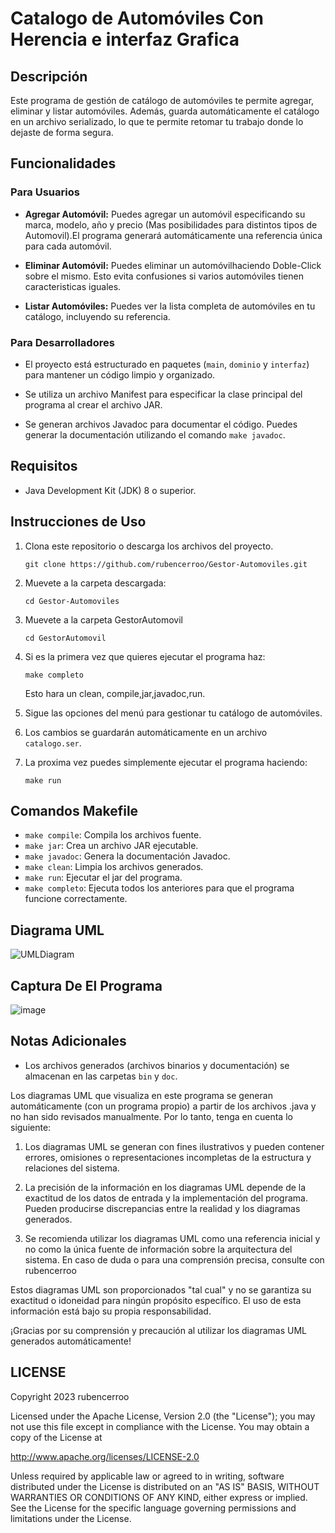 # Catalogo de Automóviles Con Herencia e interfaz Grafica

## Descripción
Este programa de gestión de catálogo de automóviles te permite agregar, eliminar y listar automóviles. Además, guarda automáticamente el catálogo en un archivo serializado, lo que te permite retomar tu trabajo donde lo dejaste de forma segura.

## Funcionalidades

### Para Usuarios
- **Agregar Automóvil:** Puedes agregar un automóvil especificando su marca, modelo, año y precio (Mas posibilidades para distintos tipos de Automovil).El programa generará automáticamente una referencia única para cada automóvil.

- **Eliminar Automóvil:** Puedes eliminar un automóvilhaciendo Doble-Click sobre el mismo. Esto evita confusiones si varios automóviles tienen caracteristicas iguales.

- **Listar Automóviles:** Puedes ver la lista completa de automóviles en tu catálogo, incluyendo su referencia.

### Para Desarrolladores
- El proyecto está estructurado en paquetes (`main`, `dominio` y `interfaz`) para mantener un código limpio y organizado.

- Se utiliza un archivo Manifest para especificar la clase principal del programa al crear el archivo JAR.

- Se generan archivos Javadoc para documentar el código. Puedes generar la documentación utilizando el comando `make javadoc`.

## Requisitos
- Java Development Kit (JDK) 8 o superior.

## Instrucciones de Uso
1. Clona este repositorio o descarga los archivos del proyecto.
   ```console
   git clone https://github.com/rubencerroo/Gestor-Automoviles.git
   ```
2. Muevete a la carpeta descargada:
   ```console
   cd Gestor-Automoviles
   ```
3. Muevete a la carpeta GestorAutomovil
   ```console
   cd GestorAutomovil
   ```
4. Si es la primera vez que quieres ejecutar el programa haz:
   ```console
   make completo
   ```
    Esto hara un clean, compile,jar,javadoc,run.
   
5. Sigue las opciones del menú para gestionar tu catálogo de automóviles.

6. Los cambios se guardarán automáticamente en un archivo `catalogo.ser`.
7. La proxima vez puedes simplemente ejecutar el programa haciendo:
   ```console
   make run
   ```

## Comandos Makefile
- `make compile`: Compila los archivos fuente.
- `make jar`: Crea un archivo JAR ejecutable.
- `make javadoc`: Genera la documentación Javadoc.
- `make clean`: Limpia los archivos generados.
- `make run`: Ejecutar el jar del programa.
- `make completo`: Ejecuta todos los anteriores para que el programa funcione correctamente.

## Diagrama UML
![UMLDiagram](https://github.com/rubencerroo/Gestor-Automoviles/assets/119308526/69387eca-7e1e-48df-b4c3-b422bd8aac18)

## Captura De El Programa
![image](https://github.com/rubencerroo/Gestor-Automoviles/assets/119308526/85cec996-0894-40db-8bfe-a09fe5fa4fed)

## Notas Adicionales

- Los archivos generados (archivos binarios y documentación) se almacenan en las carpetas `bin` y `doc`.

Los diagramas UML que visualiza en este programa se generan automáticamente (con un programa propio) a partir de los archivos .java y no han sido revisados manualmente. Por lo tanto, tenga en cuenta lo siguiente:

1. Los diagramas UML se generan con fines ilustrativos y pueden contener errores, omisiones o representaciones incompletas de la estructura y relaciones del sistema.

2. La precisión de la información en los diagramas UML depende de la exactitud de los datos de entrada y la implementación del programa. Pueden producirse discrepancias entre la realidad y los diagramas generados.

3. Se recomienda utilizar los diagramas UML como una referencia inicial y no como la única fuente de información sobre la arquitectura del sistema. En caso de duda o para una comprensión precisa, consulte con rubencerroo

Estos diagramas UML son proporcionados "tal cual" y no se garantiza su exactitud o idoneidad para ningún propósito específico. El uso de esta información está bajo su propia responsabilidad.

¡Gracias por su comprensión y precaución al utilizar los diagramas UML generados automáticamente!

## LICENSE
   Copyright 2023 rubencerroo
   
   Licensed under the Apache License, Version 2.0 (the "License");
   you may not use this file except in compliance with the License.
   You may obtain a copy of the License at
   
   http://www.apache.org/licenses/LICENSE-2.0

   Unless required by applicable law or agreed to in writing, software
   distributed under the License is distributed on an "AS IS" BASIS,
   WITHOUT WARRANTIES OR CONDITIONS OF ANY KIND, either express or implied.
   See the License for the specific language governing permissions and
   limitations under the License.
